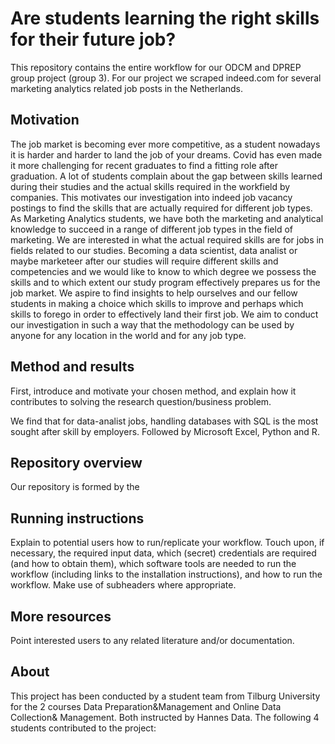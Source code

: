 # Are students learning the right skills for their future job?

This repository contains the entire workflow for our ODCM and DPREP group project (group 3). For our project we scraped indeed.com for several marketing analytics related job posts in the Netherlands. 



## Motivation
The job market is becoming ever more competitive, as a student nowadays it is harder and harder to land the job of your dreams. Covid has even made it more challenging for recent graduates to find a fitting role after graduation. A lot of students complain about the gap between skills learned during their studies and the actual skills required in the workfield by companies. This motivates our investigation into indeed job vacancy postings to find the skills that are actually required for different job types. As Marketing Analytics students, we have both the marketing and analytical knowledge to succeed in a range of different job types in the field of marketing. We are interested in what the actual required skills are for jobs in fields related to our studies. Becoming a data scientist, data analist or maybe marketeer after our studies will require different skills and competencies and we would like to know to which degree we possess the skills and to which extent our study program effectively prepares us for the job market. We aspire to find insights to help ourselves and our fellow students in making a choice which skills to improve and perhaps which skills to forego in order to effectively land their first job. We aim to conduct our investigation in such a way that the methodology can be used by anyone for any location in the world and for any job type.

## Method and results

First, introduce and motivate your chosen method, and explain how it contributes to solving the research question/business problem.

We find that for data-analist jobs, handling databases with SQL is the most sought after skill by employers. Followed by Microsoft Excel, Python and R. 

## Repository overview
Our repository is formed by the 

## Running instructions

Explain to potential users how to run/replicate your workflow. Touch upon, if necessary, the required input data, which (secret) credentials are required (and how to obtain them), which software tools are needed to run the workflow (including links to the installation instructions), and how to run the workflow. Make use of subheaders where appropriate.

## More resources

Point interested users to any related literature and/or documentation.

## About

This project has been conducted by a student team from Tilburg University for the 2 courses Data Preparation&Management and Online Data Collection& Management. Both instructed by Hannes Data. The following 4 students contributed to the project: 

